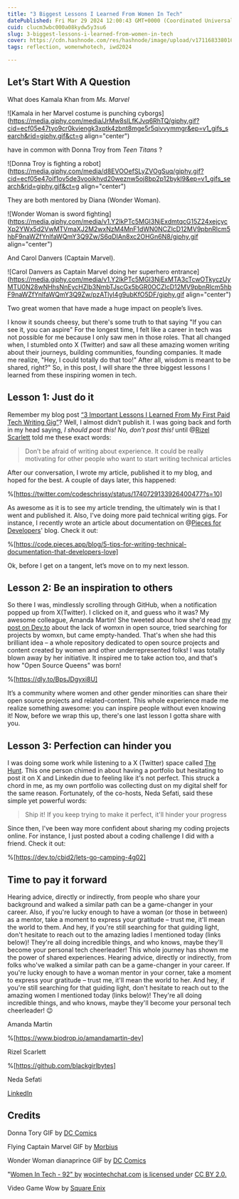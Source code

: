 ```yaml
---
title: "3 Biggest Lessons I Learned From Women In Tech"
datePublished: Fri Mar 29 2024 12:00:43 GMT+0000 (Coordinated Universal Time)
cuid: clucm3wbc000a08kydw5y3su6
slug: 3-biggest-lessons-i-learned-from-women-in-tech
cover: https://cdn.hashnode.com/res/hashnode/image/upload/v1711683380167/5d396efd-52da-4319-bbb9-d46946bcfa08.png
tags: reflection, womenwhotech, iwd2024

---
```


## Let’s Start With A Question

What does Kamala Khan from *Ms. Marvel*

![Kamala in her Marvel costume is punching cyborgs](https://media.giphy.com/media/JrMw8slLfKJvq6RhTQ/giphy.gif?cid=ecf05e47tyo9cr0kviengk3xptk4zbnt8mge5r5qivvymmgr&ep=v1_gifs_search&rid=giphy.gif&ct=g align="center")

have in common with Donna Troy from *Teen Titans* ?

![Donna Troy is fighting a robot](https://media.giphy.com/media/d8EVOOefSLyZVOgSuq/giphy.gif?cid=ecf05e47oif1ov5de3voojkhvd20weznw5oj8bp2p12bykl9&ep=v1_gifs_search&rid=giphy.gif&ct=g align="center")

They are both mentored by Diana (Wonder Woman).

![Wonder Woman is sword fighting](https://media.giphy.com/media/v1.Y2lkPTc5MGI3NjExdmtqcG15Z24xejcycXp2YWx5d2VwMTVmaXJ2M2wxNzM4MnF1dWN0NCZlcD12MV9pbnRlcm5hbF9naWZfYnlfaWQmY3Q9Zw/S6qDIAn8xc2OHGn6N8/giphy.gif align="center")

And Carol Danvers (Captain Marvel).

![Carol Danvers as Captain Marvel doing her superhero entrance](https://media.giphy.com/media/v1.Y2lkPTc5MGI3NjExMTA3cTcwOTkyczUyMTU0N28wNHhsNnEycHZlb3NmbTJscGx5bGR0OCZlcD12MV9pbnRlcm5hbF9naWZfYnlfaWQmY3Q9Zw/pzATlyI4g9ubKfO5DF/giphy.gif align="center")

Two great women that have made a huge impact on people’s lives.

I know it sounds cheesy, but there's some truth to that saying "If you can see it, you can aspire" For the longest time, I felt like a career in tech was not possible for me because I only saw men in those roles. That all changed when, I stumbled onto X (Twitter) and saw all these amazing women writing about their journeys, building communities, founding companies. It made me realize, "Hey, I could totally do that too!" After all, wisdom is meant to be shared, right?" So, in this post, I will share the three biggest lessons I learned from these inspiring women in tech.

## Lesson 1: Just do it

Remember my blog post [“3 Important Lessons I Learned From My First Paid Tech Writing Gig”](https://chrissycodes.hashnode.dev/3-important-lessons-i-learned-from-my-first-paid-tech-writing-gig)? Well, I almost didn’t publish it. I was going back and forth in my head saying, *I should post this! No, don’t post this!* until @[Rizel Scarlett](@blackgirlbytes) told me these exact words:

> Don’t be afraid of writing about experience. It could be really motivating for other people who want to start writing technical articles

After our conversation, I wrote my article, published it to my blog, and hoped for the best. A couple of days later, this happened:

%[https://twitter.com/codeschrissy/status/1740729133926400477?s=10] 

As awesome as it is to see my article trending, the ultimately win is that I went and published it. Also, I've doing more paid technical writing gigs. For instance, I recently wrote an article about documentation on @[Pieces for Developers](@pieces)' blog. Check it out:

%[https://code.pieces.app/blog/5-tips-for-writing-technical-documentation-that-developers-love] 

Ok, before I get on a tangent, let’s move on to my next lesson.

## Lesson 2: Be an inspiration to others

So there I was, mindlessly scrolling through GitHub, when a notification popped up from X(Twitter). I clicked on it, and guess who it was? My awesome colleague, Amanda Martin! She tweeted about how she'd read [my post on Dev.to](https://dev.to/cbid2/where-are-all-the-women-owned-open-source-projects-4pd0) about the lack of womxn in open source, tried searching for projects by womxn, but came empty-handed. That's when she had this brilliant idea – a whole repository dedicated to open source projects and content created by women and other underrepresented folks! I was totally blown away by her initiative. It inspired me to take action too, and that's how "Open Source Queens" was born!

%[https://dly.to/BpsJDgyxi8U] 

It’s a community where women and other gender minorities can share their open source projects and related-content. This whole experience made me realize something awesome: you can inspire people without even knowing it! Now, before we wrap this up, there's one last lesson I gotta share with you.

## Lesson 3: Perfection can hinder you

I was doing some work while listening to a X (Twitter) space called [The Hunt](https://twitter.com/TheHuntSpaces). This one person chimed in about having a portfolio but hesitating to post it on X and Linkedin due to feeling like it's not perfect. This struck a chord in me, as my own portfolio was collecting dust on my digital shelf for the same reason. Fortunately, of the co-hosts, Neda Sefati, said these simple yet powerful words:

> Ship it! If you keep trying to make it perfect, it'll hinder your progress

Since then, I've been way more confident about sharing my coding projects online. For instance, I just posted about a coding challenge I did with a friend. Check it out:

%[https://dev.to/cbid2/lets-go-camping-4g02] 

## Time to pay it forward

Hearing advice, directly or indirectly, from people who share your background and walked a similar path can be a game-changer in your career. Also, if you're lucky enough to have a woman (or those in between) as a mentor, take a moment to express your gratitude – trust me, it'll mean the world to them. And hey, if you're still searching for that guiding light, don't hesitate to reach out to the amazing ladies I mentioned today (links below)! They're all doing incredible things, and who knows, maybe they'll become your personal tech cheerleader! This whole journey has shown me the power of shared experiences. Hearing advice, directly or indirectly, from folks who've walked a similar path can be a game-changer in your career. If you're lucky enough to have a woman mentor in your corner, take a moment to express your gratitude – trust me, it'll mean the world to her. And hey, if you're still searching for that guiding light, don't hesitate to reach out to the amazing women I mentioned today (links below)! They're all doing incredible things, and who knows, maybe they'll become your personal tech cheerleader! 😉

Amanda Martin

%[https://www.biodrop.io/amandamartin-dev] 

Rizel Scarlett

%[https://github.com/blackgirlbytes] 

Neda Sefati

[LinkedIn](https://linkedin.com/in/nedasefati)

## Credits

Donna Tory GIF by [DC Comics](https://giphy.com/gifs/YoungJustice-young-justice-outsiders-dcu-d8EVOOefSLyZVOgSuq)

Flying Captain Marvel GIF by [Morbius](https://giphy.com/gifs/marvel-captain-pzATlyI4g9ubKfO5DF)

Wonder Woman dianaprince GIF by [DC Comics](https://giphy.com/gifs/dccomics-dc-diana-prince-justiceleagueaction-S6qDIAn8xc2OHGn6N8)

"[Women In Tech - 92](https://www.flickr.com/photos/136629440@N06/21909339284)[" by](https://www.flickr.com/photos/136629440@N06/21909339284) [wocintechchat.com](http://wocintechchat.com) [is licensed unde](https://www.flickr.com/photos/136629440@N06)r [CC BY 2.0](https://creativecommons.org/licenses/by/2.0/?ref=openverse)[.](https://creativecommons.org/licenses/by/2.0/?ref=openverse)

Video Game Wow by [Square Enix](https://giphy.com/gifs/squareenix-marvel-avengers-ms-JrMw8slLfKJvq6RhTQ)